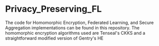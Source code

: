 # Privacy_Preserving_FL
The code for Homomorphic Encryption, Federated Learning, and Secure Aggregation implementations can be found in this repository. The homomorphic encryption algorithms used are Tenseal's CKKS and a straightforward modified version of Gentry's HE
